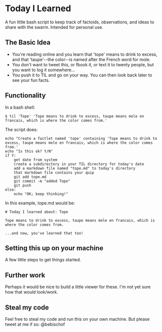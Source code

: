 # Today I Learned

A fun little bash script to keep track of factoids, observations, and ideas to share with the swarm. Intended for personal use.

## The Basic Idea


- You're reading online and you learn that 'tope' means to drink to excess, and that 'taupe'--the color--is named after the French word for mole. 
- You don't want to tweet this, or fbook it, or text it to twenty people, but you want to log it somewhere...
- You push it to TIL and go on your way. You can then look back later to see your fun facts.


## Functionality 

In a bash shell:
```(Bash)
$ til 'Tope' 'Tope means to drink to excess, taupe means mole en francais, which is where the color comes from.'
```

The script does:
```
echo "Create a factlet named 'tope' containing 'Tope means to drink to excess, taupe means mole en francais, which is where the color comes from.'
echo "Is this ok? Y/N"
if Y:
	get date from system
	create a subdirectory in your TIL directory for today's date
	add a markdown file named "tope.md" to today's directory
	that markdown file contains your quip
	git add tope.md
	git commit -m "added Tope"
	git push
else: 
	echo "OK; keep thinking!"
```

In this example, tope.md would be:
```(md)
# Today I learned about: Tope

Tope means to drink to excess, taupe means mole en francais, which is where the color comes from.

...and now, you've learned that too!
```

## Setting this up on your machine

A few little steps to get things started. 

## Further work

Perhaps it would be nice to build a little viewer for these. I'm not yet sure how that would look/work. 

## Steal my code

Feel free to steal my code and run this on your own machine. But please tweet at me if so: @bebischof 

